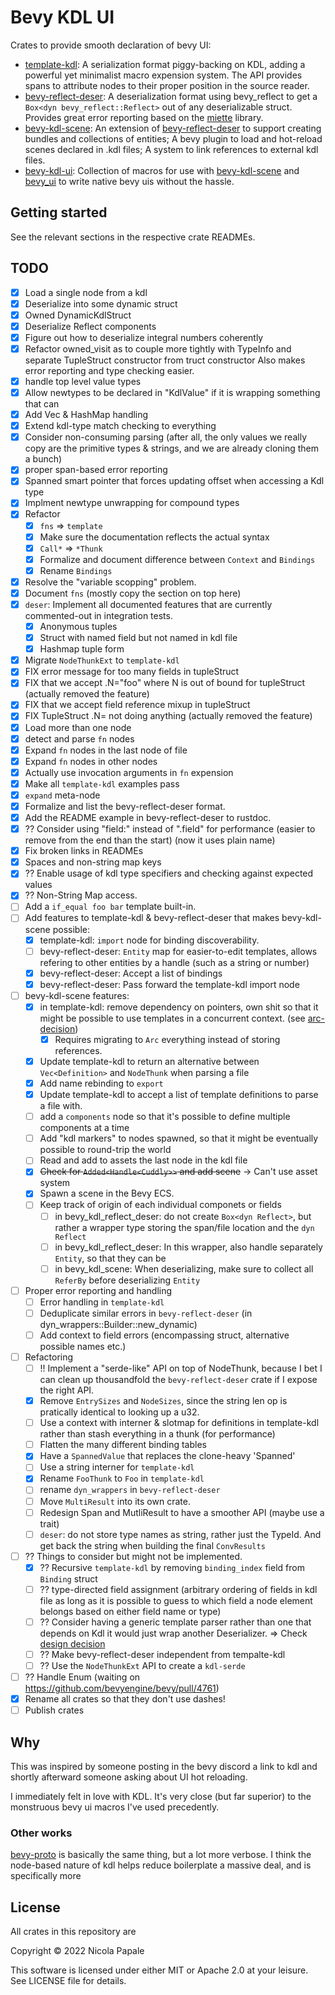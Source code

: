 # Bevy KDL UI

Crates to provide smooth declaration of bevy UI:

* [template-kdl]: A serialization format piggy-backing on KDL, adding a
  powerful yet minimalist macro expension system. The API provides spans
  to attribute nodes to their proper position in the source reader.
* [bevy-reflect-deser]: A deserialization format using bevy_reflect to 
  get a `Box<dyn bevy_reflect::Reflect>` out of any deserializable struct.
  Provides great error reporting based on the [miette] library.
* [bevy-kdl-scene]: An extension of [bevy-reflect-deser] to support creating
  bundles and collections of entities; A bevy plugin to load and hot-reload
  scenes declared in .kdl files; A system to link references to external
  kdl files.
* [bevy-kdl-ui]: Collection of macros for use with [bevy-kdl-scene] and
  [bevy_ui] to write native bevy uis without the hassle.

## Getting started

See the relevant sections in the respective crate READMEs.

[template-kdl]: ./template-kdl
[bevy-reflect-deser]: ./bevy-reflect-deser
[bevy-kdl-scene]: ./bevy-kdl-scene
[bevy-kdl-ui]: ./bevy-kdl-ui
[bevy_ui]: https://docs.rs/bevy_ui/latest/bevy_ui/
[miette]: https://crates.io/crates/miette

## TODO

- [X] Load a single node from a kdl
- [X] Deserialize into some dynamic struct
- [X] Owned DynamicKdlStruct
- [X] Deserialize Reflect components 
- [X] Figure out how to deserialize integral numbers coherently
- [X] Refactor owned_visit as to couple more tightly with TypeInfo and
  separate TupleStruct constructor from truct constructor
  Also makes error reporting and type checking easier.
- [X] handle top level value types
- [X] Allow newtypes to be declared in "KdlValue" if it is wrapping something
      that can
- [X] Add Vec & HashMap handling
- [X] Extend kdl-type match checking to everything
- [X] Consider non-consuming parsing (after all, the only values we really copy are the
      primitive types & strings, and we are already cloning them a bunch)
- [X] proper span-based error reporting
- [X] Spanned smart pointer that forces updating offset when accessing a Kdl type
- [X] Implment newtype unwrapping for compound types
- [X] Refactor
  - [X] `fns` => `template`
  - [X] Make sure the documentation reflects the actual syntax
  - [X] `Call*` => `*Thunk`
  - [X] Formalize and document difference between `Context` and `Bindings`
  - [X] Rename `Bindings`
- [X] Resolve the "variable scopping" problem.
- [X] Document `fns` (mostly copy the section on top here)
- [X] `deser`: Implement all documented features that are currently commented-out in
      integration tests.
  - [X] Anonymous tuples
  - [X] Struct with named field but not named in kdl file
  - [X] Hashmap tuple form
- [X] Migrate `NodeThunkExt` to `template-kdl`
- [X] FIX error message for too many fields in tupleStruct
- [X] FIX that we accept .N="foo" where N is out of bound for tupleStruct
      (actually removed the feature)
- [X] FIX that we accept field reference mixup in tupleStruct
- [X] FIX TupleStruct .N= not doing anything (actually removed the feature)
- [X] Load more than one node
- [X] detect and parse `fn` nodes
- [X] Expand `fn` nodes in the last node of file
- [X] Expand `fn` nodes in other nodes
- [X] Actually use invocation arguments in `fn` expension
- [X] Make all `template-kdl` examples pass
- [X] `expand` meta-node
- [X] Formalize and list the bevy-reflect-deser format.
- [X] Add the README example in bevy-reflect-deser to rustdoc.
- [X] ?? Consider using "field:" instead of ".field" for performance (easier to remove from
      the end than the start) (now it uses plain name)
- [X] Fix broken links in READMEs
- [X] Spaces and non-string map keys
- [X] ?? Enable usage of kdl type specifiers and checking against expected values
- [X] ?? Non-String Map access.
- [ ] Add a `if_equal foo bar` template built-in.
- [ ] Add features to template-kdl & bevy-reflect-deser that makes bevy-kdl-scene possible:
  - [X] template-kdl: `import` node for binding discoverability.
  - [ ] bevy-reflect-deser: `Entity` map for easier-to-edit templates, allows
        refering to other entities by a handle (such as a string or number)
  - [X] bevy-reflect-deser: Accept a list of bindings
  - [X] bevy-reflect-deser: Pass forward the template-kdl import node
- [ ] bevy-kdl-scene features:
  - [X] in template-kdl: remove dependency on pointers, own shit so that it might be
        possible to use templates in a concurrent context. (see [arc-decision])
    - [X] Requires migrating to `Arc` everything instead of storing references. 
  - [X] Update template-kdl to return an alternative between `Vec<Definition>` and
        `NodeThunk` when parsing a file
  - [X] Add name rebinding to `export`
  - [X] Update template-kdl to accept a list of template definitions to parse a file with.
  - [ ] add a `components` node so that it's possible to define multiple
        components at a time
  - [ ] Add "kdl markers" to nodes spawned, so that it might be eventually
        possible to round-trip the world
  - [ ] Read and add to assets the last node in the kdl file
  - [X] ~~Check for `Added<Handle<Cuddly>>` and add scene~~ -> Can't use asset system
  - [X] Spawn a scene in the Bevy ECS.
  - [ ] Keep track of origin of each individual componets or fields
    - [ ] in bevy_kdl_reflect_deser: do not create `Box<dyn Reflect>`, but rather
          a wrapper type storing the span/file location and the `dyn Reflect`
    - [ ] in bevy_kdl_reflect_deser: In this wrapper, also handle separately
          `Entity`, so that they can be
    - [ ] in bevy_kdl_scene: When deserializing, make sure to collect all `ReferBy`
          before deserializing `Entity`
- [ ] Proper error reporting and handling
  - [ ] Error handling in `template-kdl`
  - [ ] Deduplicate similar errors in `bevy-reflect-deser` (in
        dyn_wrappers::Builder::new_dynamic)
  - [ ] Add context to field errors (encompassing struct, alternative possible names etc.)
- [ ] Refactoring
  - [ ] !! Implement a "serde-like" API on top of NodeThunk, because I bet I can clean up
        thousandfold the `bevy-reflect-deser` crate if I expose the right API.
  - [X] Remove `EntrySizes` and `NodeSizes`, since the string len op is pratically identical
        to looking up a u32.
  - [ ] Use a context with interner & slotmap for definitions in template-kdl rather than
        stash everything in a thunk (for performance)
  - [ ] Flatten the many different binding tables
  - [X] Have a `SpannedValue` that replaces the clone-heavy 'Spanned<KdlValue>'
  - [ ] Use a string interner for `template-kdl`
  - [X] Rename `FooThunk` to `Foo` in `template-kdl`
  - [ ] rename `dyn_wrappers` in `bevy-reflect-deser`
  - [ ] Move `MultiResult` into its own crate.
  - [ ] Redesign Span and MutliResult to have a smoother API (maybe use a trait)
  - [ ] `deser`: do not store type names as string, rather just the TypeId. And
        get back the string when building the final `ConvResults`
- [ ] ?? Things to consider but might not be implemented.
  - [X] ?? Recursive `template-kdl` by removing `binding_index` field from `Binding` struct
  - [ ] ?? type-directed field assignment (arbitrary ordering of fields in kdl file
        as long as it is possible to guess to which field a node element belongs based
        on either field name or type)
  - [ ] ?? Consider having a generic template parser rather than one that depends on Kdl
        it would just wrap another Deserializer. => Check [design decision][deser-decision]
  - [ ] ?? Make bevy-reflect-deser independent from tempalte-kdl
  - [ ] ?? Use the `NodeThunkExt` API to create a `kdl-serde`
- [ ] ?? Handle Enum (waiting on https://github.com/bevyengine/bevy/pull/4761)
- [X] Rename all crates so that they don't use dashes!
- [ ] Publish crates

[arc-decision]: ./dev-resources/decisions#user-declared-list-of-additional-declarations
[deser-decision]: ./dev-resources/decisions#create-a-deserializer-that-encapsulates-completely-parsing

## Why

This was inspired by someone posting in the bevy discord a link to
kdl and shortly afterward someone asking about UI hot reloading.

I immediately felt in love with KDL. It's very close (but far superior)
to the monstruous bevy ui macros I've used precedently.

### Other works

[bevy-proto][bevy-proto] is basically the same thing, but a lot more
verbose. I think the node-based nature of kdl helps reduce boilerplate
a massive deal, and is specifically more 

[bevy-proto]: https://github.com/mrgvsv/bevy_proto

## License

All crates in this repository are

Copyright © 2022 Nicola Papale

This software is licensed under either MIT or Apache 2.0 at your leisure. See
LICENSE file for details.